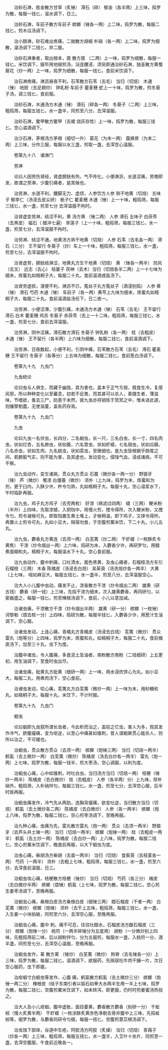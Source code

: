 <!-- { "loadSidebar": true } -->
　　治砂石淋，胜金散方甘草（炙锉） 滑石（碎） 郁金（各半两）上三味，捣罗为散，每服一钱匕，温水调下，日三。

　　治砂石淋，车前子散方车前子 槟榔（锉各一两）上二味，捣罗为散，每服二钱匕，煎木瓜汤调下。

　　治小肠淋，砂石难出疼痛，二拗散方胡椒 朴硝（各一两）上二味，捣罗为细散，温汤调下二钱匕，并二服。

　　治砂石淋重者，取出根本，菝 散方菝 （二两）上一味，捣罗为细散，每服一钱匕，米饮调下，服毕用地椒煎汤，浴连腰浸，须臾即通治砂石淋，独圣散方黄蜀葵花（炒一两）上一味，捣罗为细散，每服一钱匕，食前米饮调下。

　　治石淋疼痛，淋沥昼夜不利，石苇散方石苇（去毛） 当归（切焙） 木通（锉） 地胆（去足翅炒） 钟乳粉 车前子 瞿麦穗 蛇上一十味，捣罗为散，煎冬葵子汤，调三钱匕，食前服。

　　治砂石淋，木通汤方木通（锉） 滑石（碎各一两） 冬葵子（二两）上三味，粗捣筛，每服五钱匕，水一盏半，同煎至八分，去滓温服。

　　治砂石淋，鳖甲散方鳖甲（去裙 烧灰存性）上一味，捣罗为散，每服三钱匕，空心温酒调下。

　　治沙石淋，茅根汤方茅根（细切一升） 葛花（为末一两） 露蜂房（为末二两）上三味，分作三服，每服以水三盏，煎取一盏，去滓空心温服。

　　卷第九十八　诸淋门

　　劳淋

　　论曰人因劳伤肾经，肾虚膀胱有热，气不传化，小便淋沥，水道涩痛，劳倦即发，故谓之劳淋，少腹引痛者，是其候也。

　　治劳淋，水道不利，腰脚无力、虚烦，人参饮方人参 熟干地黄（切焙） 五味子 郁李仁（汤浸去皮尖研） 栀子仁 瞿麦穗 木通（锉）上一十味，粗捣筛，每服三钱匕，水一盏，煎至七分 去滓温服不拘时。

　　治肾虚变劳淋，结涩不利，黄 汤方黄 （锉二两） 人参 滑石 五味子 白茯苓（去黑皮） 磁石（ 醋淬七遍） 旱莲子（上一十味，粗捣筛，每服三钱匕，水一盏，煎至七分，去滓温服不拘时。

　　治劳淋、结涩不通，地黄汤方熟干地黄（切焙） 人参 石苇（去毛各一两） 滑石（三分） 王不留行 冬葵子（炒）车上一十味，粗捣筛，每服三钱匕，水一盏，煎至七分，去滓温服不拘时。

　　治肾虚劳，膀胱结淋涩，地黄丸方生干地黄（切焙） 黄 （锉各一两半） 防风（去叉） 远志（去心） 栝蒌子 茯神（去木）当归（切焙各半二两）上一十七味为细末，炼蜜丸如梧桐子大，每服二十丸，食前温酒或盐汤下。

　　治肾劳虚损，溲便不利，淋沥不已，菟丝子丸方菟丝子（酒浸别捣） 人参 黄 （锉） 滑石 芍药 木通（锉） 车前子（各一两）黄芩上九味为细末，炼蜜丸如梧桐子大，每服二十丸，食前温酒盐汤任下，日二夜一。

　　治劳淋、小便涩滞，少腹引痛，木通汤方木通（锉） 石苇（去毛） 王不留行 滑石 白术 瞿麦穗 鸡苏 冬葵子 赤茯苓（去上一十二味，粗捣筛，每服三钱匕，水一盏，煎至七分，食前去滓温服。

　　治劳淋，阴中涩痛，滑石散方滑石 冬葵子 钟乳粉（各一两） 桂（去粗皮） 木通（锉） 王不留行（各半两）上六味为细散，每服二钱匕，食前温酒调下。

　　治劳淋、日夜数起，小便不利，引阴中痛，石苇散方石苇（去毛） 滑石 瞿麦穗 王不留行 冬葵子（各等分）上五味为细散，每服二钱匕，食前葱白汤调下。

　　卷第九十九　九虫门

　　九虫统论

　　论曰虫与人俱生，而藏于幽隐，其为害也，盖本于正气亏弱，既食生冷，复感风邪，所以种种变化以至蕃息，初若不足畏，而其甚可以杀人，善摄生者，薄滋味，节嗜欲，蚤去三尸，防患于未然，彼九虫亦将销铄于冥冥之中，惟未进此道，则攘孽剔蠹，无使滋蔓，盖有药存焉。

　　卷第九十九　九虫门

　　九虫

　　论曰九虫一名伏虫，长四分，二名蛔虫，长一尺，三名白虫，长一寸，四名肉虫，状如烂杏，五名肺虫，状如蚕，六名胃虫，状如虾蟆，七名弱虫，状如瓜瓣，八名赤虫，状如生肉，九名蛲虫，状如菜虫，至微细也，是九虫皆根据乎肠胃之间，若腑脏气实，则不能为害，及其虚也，发动变化，侵蚀气血，浸成诸病，不可不察。

　　治九虫动作，变生诸病，贯众丸方贯众 石蚕（微炒各一两一分） 野狼牙（锉） 芦（微炒） 蜀漆 白僵蚕（微炒） 浓朴（上九味，捣罗为末，炼蜜和为剂，更于臼内，入酥少许，杵令匀熟，丸如梧桐子大。每服十丸，空心温浆水下，午时临卧再服。

　　治九虫，鸡子丸方鸡子（去壳两枚） 好漆（绵滤过四两） 蜡（三两） 粳米粉（半升）上四味，先取漆蜡，入铜铛中，用慢火煎，搅令得所，次入粳米粉，又搅令匀，煎令凝候可丸，即取铛置生黄土堆上，才候稍温，即下鸡子，又择令得所，再置火上煎令可丸，丸如小豆大，隔宿勿食，于空腹煎粟米饮，下二十丸，小儿五丸。

　　治九虫，麝香丸方黄连（去须一两） 白芜荑（炒二两） 干虾蟆（一枚酥炙令黄焦） 干漆（炒令烟出一两）上六味，捣研为末，入麝香少许，再研罗匀，用醋煮面糊和丸，梧桐子大，每服温水下十丸，空心食前服。

　　治九虫动作，腹中刺痛，口吐清水，面色黑黄，及虫心痛者，石榴枝汤方东引石榴枝（三两） 木香 陈橘皮（汤浸去白焙） 吴茱萸（汤洗焙炒各一两半） 大黄（上七味， 咀如麻豆大，每服五钱匕，水一盏半，煎至八分，去滓温服空心。

　　治大人小儿腹中虫动，痛发不止，漆香散方干漆（炒令烟出二两） 雄黄（研五钱） 麝香（研一钱）上三味，先捣干漆为细末，次入雄黄麝香，再同研匀，以密器盛之，每服一钱匕，煎苦楝根汤调下，食前，小儿以意加减。

　　治诸虫痛，干漆散方干漆（炒令烟出半两） 雄黄（研一分） 槟榔（一枚锉） 诃黎勒（煨去核一分）上四味，捣研为散，每服半钱匕，入麝香少许，用葱汁生油调下，空心服。

　　治诸虫发动，上连心痛，青橘丸方青橘皮（汤浸去白焙） 芜荑（微炒） 贯众 雷丸（炮等分）上四味，捣罗为末，炼蜜和丸，如梧桐子大，每服二十丸，食前橘皮汤下，加至三十丸，虫下为度。

　　治腹中诸虫，令人腹痛，多食泥土及油者，南粉散方南粉（二钱细研）上五更初，用生油调下，至食时虫出尽。

　　治诸虫痛，砒黄丸方砒黄（细研一两）上一味，用水浸炊饼心为丸，如小豆大，每服二丸，用煮肉汤下，空心食前。

　　治诸虫发动，咬心痛，芜荑丸方白芜荑（微炒一两）上一味为末，用砂糖和丸，如梧桐子大，每服十丸，米饮下，不计时服。

　　卷第九十九　九虫门

　　蛔虫

　　论曰蛔即九虫叙所谓长虫者，今此析而治之，盖较之它虫，害人为多，观其发作冷气，脐腹撮痛，变为呕逆，以至心中痛甚如锥刺，昔人谓蛔厥贯心能杀人，则所以治之，不可缓也。

　　治蛔虫，贯众散方贯众（去须一两） 槟榔（炮锉三两） 当归（切焙一两半） 鹤虱（去土微炒一两） 白芜荑（微炒） 陈橘皮（汤去白炒各一两半） 雷丸（炮一两）上七味，捣罗为散，每服一钱半，煎大枣汤，空心调服，以利为度。

　　治蛔虫心痛，心中如锥刺，时吐白虫，当归汤方当归（切焙一两） 桔梗（锉炒一两半） 陈橘皮（去白微炒） 桂（去粗皮） 人参（各半两）分）上九味，除朴硝外，粗捣筛，入朴硝拌匀，每服三钱匕，水一盏，煎至七分，去滓空心服，后半时辰再服。

　　治蛔虫痛发作，冷气先从两肋，连胸背撮痛，欲变吐逆，当归散方当归（切焙） 鹤虱（去土微炒各二两） 陈橘皮（去白微炒） 人参（各一两半） 槟榔（炮上八味，捣罗为散，每服二钱匕，空心煎枣汤调下，至晚再服。

　　治九种心痛，虫痛为先，雷丸散方雷丸（炮一两） 贯众（去须一两半） 野狼牙（去芦头并土锉一两） 当归（切焙一两半） 槟榔（炮锉一两） 桂（去粗皮一两半） 鹤虱（去土炒一两） 陈橘皮（去白炒一两）上八味，捣罗为散，每服二钱匕，空心煎粟米饮调下，晚食前再服，以大下蛔虫为度。

　　治虫心痛，柴胡汤方柴胡（去苗一两半） 当归（切焙） 食茱萸（去枝茎各一两） 芍药（一两半） 浓朴（去粗上七味，粗捣筛，每服三钱匕，水一盏，煎至六分，去滓食前温服，日三。

　　治蛔虫攻心痛，桔梗散方桔梗（锉炒） 当归（切焙） 芍药（各三分） 橘皮（去白微炒半两） 槟榔（煨锉）鹤虱（上七味，捣罗为散，每服二钱匕，空心煎生姜枣汤调下，至晚再服。

　　治蛔虫心痛，桑根白皮汤方桑根白皮（细锉三两） 醋石榴皮（干者一两） 白芜荑（微炒） 槟榔（炮锉） 浓朴（去干上五味，粗捣筛，每服三钱匕，水一盏，入生姜一小块拍破，同煎至六分，去滓空心服，至晚再服。

　　治蛔虫心痛，腹中 刺，痛不可忍，往往吐醋水，石榴皮汤方酸石榴皮（三分） 槟榔（炮锉一分） 桃符（一两半碎锉分为五度用） 胡粉（一分微炒别上四味，先粗捣筛前二味，后以胡粉拌匀，分为五服煎，每服水一盏，入桃符一分，酒半盏，同煎至七分，去滓空心温服，至晚再服。

　　治蛔虫发作，萆 散方萆 （锉炒） 白芜荑（微炒） 狗脊（去毛锉各一分）上三味，捣罗为散，每服二钱匕，温酒调下，欲服药，先隔宿吃牛肉干脯一片，次日空心服药，虫下即瘥。

　　治疳蛔寸白蛔虫等发作，心腹 痛，鹤虱散方鹤虱（去土微炒三分） 槟榔（炮锉一两二分） 楝根皮（结子东南引者以锻石如拳大水两半生用一半上七味，捣罗为散，每服二钱匕，空腹煎粟米饮调下，如未转泻，即更服，仍时时煎姜蜜汤热投之。

　　治大人及小儿疳蛔，腹中虚胀，面目萎黄，麝香散方麝香（别研一分） 干蚯蚓（慢火炙黄半两） 干虾蟆（一枚涂酥炙黄赤色净剔去骨并腹中上三味，先捣蚯蚓等，细罗为散，与麝香同研令匀细，每服一钱匕，空腹煎薏苡根汤调下。

　　治虫蚀下部痒，谷道中生疮，阿胶汤方阿胶（炙燥） 当归（切焙） 青葙子（炒各一两）上三味，粗捣筛，每服五钱匕，水一盏半，入艾叶十余片，同煎至一盏，去滓空腹服，午食前近晚各一。

